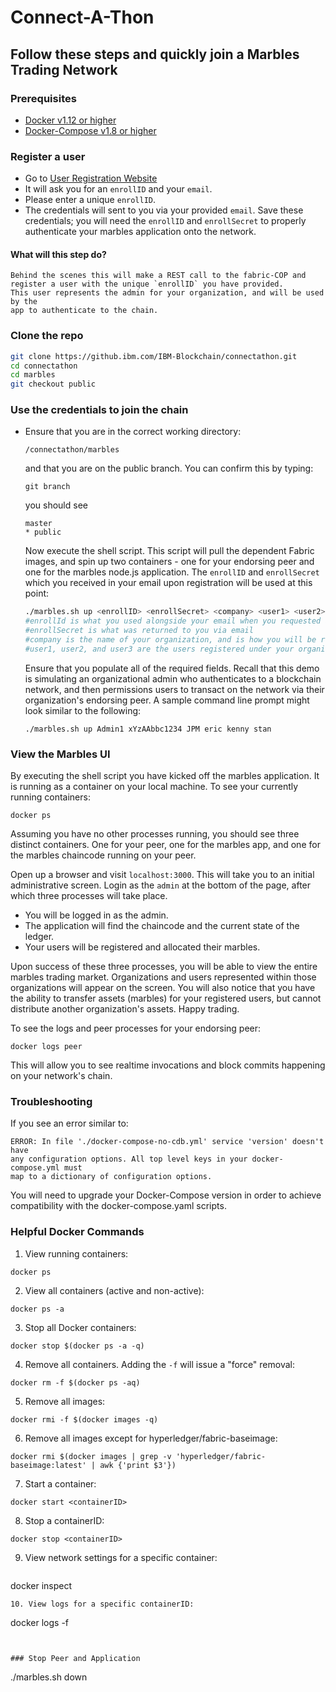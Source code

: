 # Connect-A-Thon

## Follow these steps and quickly join a Marbles Trading Network

### Prerequisites
- [Docker v1.12 or higher](https://www.docker.com/products/overview)
- [Docker-Compose v1.8 or higher](https://docs.docker.com/compose/overview/)

### Register a user

- Go to [User Registration Website](http://connectathon-cop.blockchain.ibm.com)
- It will ask you for an `enrollID` and your `email`.
- Please enter a unique `enrollID`.
- The credentials will sent to you via your provided `email`.  Save these credentials; you
will need the `enrollID` and `enrollSecret` to properly authenticate your marbles
application onto the network.  

#### What will this step do?
  ```
  Behind the scenes this will make a REST call to the fabric-COP and  
  register a user with the unique `enrollID` you have provided.
  This user represents the admin for your organization, and will be used by the
  app to authenticate to the chain.
  ```

### Clone the repo
```bash
git clone https://github.ibm.com/IBM-Blockchain/connectathon.git
cd connectathon
cd marbles
git checkout public
```

### Use the credentials to join the chain

- Ensure that you are in the correct working directory:
  ```
  /connectathon/marbles
  ```
  and that you are on the public branch.  You can confirm this by typing:
  ```
  git branch
  ```
  you should see
  ```
  master
  * public
  ```
  Now execute the shell script. This script will pull the dependent Fabric
  images, and spin up two containers - one for your endorsing peer and
  one for the marbles node.js application.  The `enrollID` and `enrollSecret`
  which you received in your email upon registration will be used at this point:
  ```bash
  ./marbles.sh up <enrollID> <enrollSecret> <company> <user1> <user2> <user3>
  #enrollId is what you used alongside your email when you requested an enrollSecret
  #enrollSecret is what was returned to you via email
  #company is the name of your organization, and is how you will be represented on the chain
  #user1, user2, and user3 are the users registered under your organization
  ```
  Ensure that you populate all of the required fields.  Recall that this demo is
  simulating an organizational admin who authenticates to a blockchain network,
  and then permissions users to transact on the network via their organization's
  endorsing peer.  A sample command line prompt might look similar to the
  following:
  ```
  ./marbles.sh up Admin1 xYzAAbbc1234 JPM eric kenny stan
  ```
### View the Marbles UI
  By executing the shell script you have kicked off the marbles application.  It
  is running as a container on your local machine.  To see your currently
  running containers:
  ```
  docker ps
  ```
  Assuming you have no other processes running, you should see three distinct
  containers.  One for your peer, one for the marbles app, and one for the
  marbles chaincode running on your peer.

  Open up a browser and visit `localhost:3000`.  This will take you to an
  initial administrative screen.  Login as the `admin` at the bottom of the
  page, after which three processes will take place.  

  * You will be logged in as the admin.
  * The application will find the chaincode and the current state of the ledger.
  * Your users will be registered and allocated their marbles.

  Upon success of these three processes, you will be able to view the entire
  marbles trading market.  Organizations and users represented within those
  organizations will appear on the screen.  You will also notice that you have
  the ability to transfer assets (marbles) for your registered users, but
  cannot distribute another organization's assets.  Happy trading.

  To see the logs and peer processes for your endorsing peer:
  ```
  docker logs peer
  ```
  This will allow you to see realtime invocations and block commits happening
  on your network's chain.  

### Troubleshooting
  If you see an error similar to:
  ```
  ERROR: In file './docker-compose-no-cdb.yml' service 'version' doesn't have
  any configuration options. All top level keys in your docker-compose.yml must
  map to a dictionary of configuration options.
  ```
  You will need to upgrade your Docker-Compose version in order to achieve
  compatibility with the docker-compose.yaml scripts.  
  
### Helpful Docker Commands 

1. View running containers:

  ```
docker ps
```
2. View all containers (active and non-active):

  ```
docker ps -a
```
3. Stop all Docker containers:

  ```
docker stop $(docker ps -a -q)
```
4. Remove all containers.  Adding the `-f` will issue a "force" removal:

  ```
docker rm -f $(docker ps -aq)
```
5. Remove all images:

  ```
docker rmi -f $(docker images -q)
```
6. Remove all images except for hyperledger/fabric-baseimage:

  ```
docker rmi $(docker images | grep -v 'hyperledger/fabric-baseimage:latest' | awk {'print $3'})
```
7. Start a container:

  ```
docker start <containerID>
```
8. Stop a containerID:

  ```
docker stop <containerID>
```
9. View network settings for a specific container:

   ```
docker inspect <containerID>
```
10. View logs for a specific containerID:

  ```
docker logs -f <containerID>
```


### Stop Peer and Application
  ```
  ./marbles.sh down
  ```
